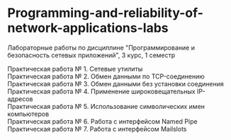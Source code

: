# Programming-and-reliability-of-network-applications-labs
Лабораторные работы по дисциплине "Программирование и безопасность сетевых приложений", 3 курс, 1 семестр

Практическая работа № 1. Сетевые  утилиты  
Практическая работа № 2. Обмен данными по TCP-соединению   
Практическая работа № 3. Обмен данными без установки соединения 
Практическая работа № 4. Применение широковещательных IP-адресов   
Практическая работа № 5. Использование символических имен компьютеров  
Практическая работа № 6. Работа  с интерфейсом Named Pipe   
Практическая работа № 7. Работа  с интерфейсом Mailslots 
